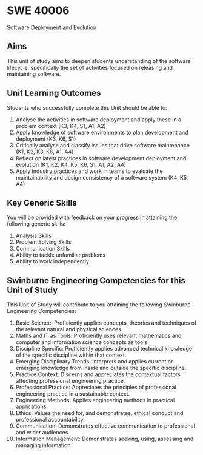# SWE 40006
Software Deployment and Evolution

## Aims
This unit of study aims to deepen students understanding of the software lifecycle, specifically the set of activities focused on releasing and maintaining software.

## Unit Learning Outcomes
Students who successfully complete this Unit should be able to:
1. Analyse the activities in software deployment and apply these in a problem context (K3, K4, S1, A1, A2)
2. Apply knowledge of software environments to plan development and deployment (K3, K6, S1)
3. Critically analyse and classify issues that drive software maintenance (K1, K2, K3, K6, A1, A4)
4. Reflect on latest practices in software development deployment and evolution (K1, K2, K4, K5, K6, S1, A1, A2, A4)
5. Apply industry practices and work in teams to evaluate the maintainability and design consistency of a software system (K4, K5, A4)

## Key Generic Skills
You will be provided with feedback on your progress in attaining the following generic skills:
1. Analysis Skills
2. Problem Solving Skills
3. Communication Skills
4. Ability to tackle unfamiliar problems
5. Ability to work independently

## Swinburne Engineering Competencies for this Unit of Study
This Unit of Study will contribute to you attaining the following Swinburne Engineering Competencies:
1. Basic Science: Proficiently applies concepts, theories and techniques of the relevant natural and physical sciences.
2. Maths and IT as Tools: Proficiently uses relevant mathematics and computer and information science concepts as tools.
3. Discipline Specific: Proficiently applies advanced technical knowledge of the specific discipline within that context.
4. Emerging Disciplinary Trends: Interprets and applies current or emerging knowledge from inside and outside the specific discipline.
5. Practice Context: Discerns and appreciates the contextual factors affecting professional engineering practice.
6. Professional Practice: Appreciates the principles of professional engineering practice in a sustainable context.
7. Engineering Methods: Applies engineering methods in practical applications.
8. Ethics: Values the need for, and demonstrates, ethical conduct and professional accountability.
9. Communication: Demonstrates effective communication to professional and wider audiences.
10. Information Management: Demonstrates seeking, using, assessing and managing information